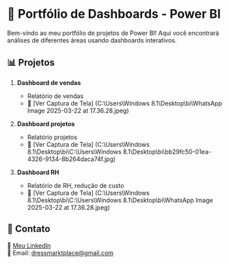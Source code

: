 # 🚀 Portfólio de Dashboards - Power BI

Bem-vindo ao meu portfólio de projetos de Power BI! Aqui você encontrará análises de diferentes áreas usando dashboards interativos.

## 📊 Projetos

1. **Dashboard de vendas**
   - Relatório de vendas 
   - 📸 [Ver Captura de Tela] (C:\Users\Windows 8.1\Desktop\bi\WhatsApp Image 2025-03-22 at 17.36.28.jpeg)
          
2. **Dashboard projetos**
   - Relatório projetos
   - 📸 [Ver Captura de Tela] (C:\Users\Windows 8.1\Desktop\bi\C:\Users\Windows 8.1\Desktop\bi\bb29fc50-01ea-4326-9134-8b264daca74f.jpg)

3. **Dashboard RH**
   - Relatório de RH, redução de custo 
   - 📸 [Ver Captura de Tela] (C:\Users\Windows 8.1\Desktop\bi\C:\Users\Windows 8.1\Desktop\bi\WhatsApp Image 2025-03-22 at 17.36.28.jpeg)

## 🔗 Contato
💼 [Meu LinkedIn](https://linkedin.com/in/michellesilvaa)  
📧 Email: dressmarktplace@gmail.com

